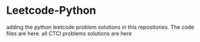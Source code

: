 # Leetcode-Python
adding the python leetcode problem solutions in this repositories. 
The code files are here.
all CTCI problems solutions are here






































































































































































































































































































































































































































































































































































































































































































































































































































































































































































































































































































































































































































































